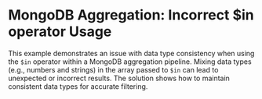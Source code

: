 # MongoDB Aggregation: Incorrect $in operator Usage
This example demonstrates an issue with data type consistency when using the `$in` operator within a MongoDB aggregation pipeline.  Mixing data types (e.g., numbers and strings) in the array passed to `$in` can lead to unexpected or incorrect results. The solution shows how to maintain consistent data types for accurate filtering.
